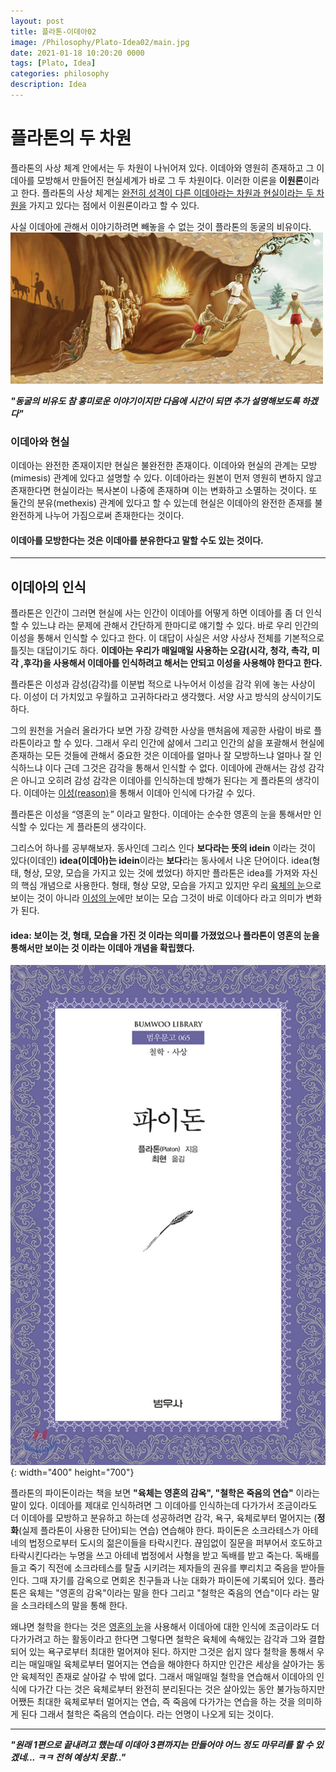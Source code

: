```yaml
---
layout: post
title: 플라톤-이데아02
image: /Philosophy/Plato-Idea02/main.jpg
date: 2021-01-18 10:20:20 0000
tags: [Plato, Idea]
categories: philosophy
description: Idea
---
```


# 플라톤의 두 차원

플라톤의 사상 체계 안에서는 두 차원이 나뉘어져 있다.
이데아와 영원히 존재하고 그 이데아를 모방해서 만들어진 현실세계가 바로 그 두 차원이다.
이러한 이론을 **이원론**이라고 한다.
플라톤의 사상 체계는 <u>완전히 성격이 다른 이데아라는 차원과 현실이라는 두 차원을</u> 가지고 있다는 점에서 이원론이라고 할 수 있다.

사실 이데아에 관해서 이야기하려면 빼놓을 수 없는 것이 플라톤의 동굴의 비유이다.
![packed](\images\Philosophy\Plato-Idea02\cave.jpg)

**_"동굴의 비유도 참 흥미로운 이야기이지만 다음에 시간이 되면 추가 설명해보도록 하겠다"_**

### 이데아와 현실

이데아는 완전한 존재이지만 현실은 불완전한 존재이다.
이데아와 현실의 관계는 모방(mimesis) 관계에 있다고 설명할 수 있다.
이데아라는 원본이 먼저 영원히 변하지 않고 존재한다면 현실이라는 복사본이 나중에 존재하며 이는 변화하고 소멸하는 것이다.
또 둘간의 분유(methexis) 관계에 있다고 할 수 있는데 현실은 이데아의 완전한 존재를 불완전하게 나누어 가짐으로써 존재한다는 것이다.

#### 이데아를 모방한다는 것은 이데아를 분유한다고 말할 수도 있는 것이다.

---

## 이데아의 인식

플라톤은 인간이 그러면 현실에 사는 인간이 이데아를 어떻게 하면 이데아를 좀 더 인식할 수 있느냐 라는 문제에 관해서 간단하게 한마디로 얘기할 수 있다. 바로 우리 인간의 이성을 통해서 인식할 수 있다고 한다.
이 대답이 사실은 서양 사상사 전체를 기본적으로 틀짓는 대답이기도 하다.
**이데아는 우리가 매일매일 사용하는 오감(시각, 청각, 촉각, 미각 ,후각)을 사용해서 이데아를 인식하려고 해서는 안되고 이성을 사용해야 한다고 한다.**

플라톤은 이성과 감성(감각)를 이분법 적으로 나누어서 이성을 감각 위에 놓는 사상이다. 이성이 더 가치있고 우월하고 고귀하다라고 생각했다.
서양 사고 방식의 상식이기도 하다.

그의 원천을 거슬러 올라가다 보면 가장 강력한 사상을 맨처음에 제공한 사람이 바로 플라톤이라고 할 수 있다.
그래서 우리 인간에 삶에서 그리고 인간의 삶을 포괄해서 현실에 존재하는 모든 것들에 관해서 중요한 것은 이데아를 얼마나 잘 모방하느냐 얼마나 잘 인식하느냐 이다 근데 그것은 감각을 통해서 인식할 수 없다.
이데아에 관해서는 감성 감각은 아니고 오히려 감성 감각은 이데아를 인식하는데 방해가 된다는 게 플라톤의 생각이다.
이데아는 <u>이성(reason)</u>을 통해서 이데아 인식에 다가갈 수 있다.

플라톤은 이성을 “영혼의 눈” 이라고 말한다.
이데아는 순수한 영혼의 눈을 통해서만 인식할 수 있다는 게 플라톤의 생각이다.

그리스어 하나를 공부해보자.
동사인데 그리스 인다 **보다라는 뜻의 idein** 이라는 것이 있다(이데인)
**idea(이데아)는 idein**이라는 **보다**라는 동사에서 나온 단어이다. idea(형태, 형상, 모양, 모습을 가지고 있는 것에 썼었다)
하지만 플라톤은 idea를 가져와 자신의 핵심 개념으로 사용한다. 형태, 형상 모양, 모습을 가지고 있지만 우리 <u>육체의 눈</u>으로 보이는 것이 아니라 <u>이성의 눈</u>에만 보이는 모습 그것이 바로 이데아다 라고 의미가 변화가 된다.

#### idea: 보이는 것, 형태, 모습을 가진 것 이라는 의미를 가졌었으나 플라톤이 영혼의 눈을 통해서만 보이는 것 이라는 이데아 개념을 확립했다.

![packed](\images\Philosophy\Plato-Idea02\book.jpg){: width="400" height="700"}

플라톤의 파이돈이라는 책을 보면
**"육체는 영혼의 감옥", "철학은 죽음의 연습"** 이라는 말이 있다.
이데아를 제대로 인식하려면 그 이데아를 인식하는데 다가가서 조금이라도 더 이데아를 모방하고 분유하고 하는데 성공하려면 감각, 욕구, 육체로부터 멀어지는 (**정화**(실제 플라톤이 사용한 단어)되는 연습) 연습해야 한다.
파이돈은 소크라테스가 아테네의 법정으로부터 도시의 젊은이들을 타락시킨다. 끊임없이 질문을 퍼부어서 호도하고 타락시킨다라는 누명을 쓰고 아테네 법정에서 사형을 받고 독배를 받고 죽는다.
독배를 들고 죽기 직전에 소크라테스를 탈출 시키려는 제자들의 권유를 뿌리치고 죽음을 받아들인다.
그때 자기를 감옥으로 면회온 친구들과 나눈 대화가 파이돈에 기록되어 있다. 플라톤은 육체는 "영혼의 감옥"이라는 말을 한다 그리고 "철학은 죽음의 연습"이다 라는 말을 소크라테스의 말을 통해 한다.

왜냐면 철학을 한다는 것은 <u>영혼의 눈</u>을 사용해서 이데아에 대한 인식에 조금이라도 더 다가가려고 하는 활동이라고 한다면 그렇다면 철학은 육체에 속해있는 감각과 그와 결합되어 있는 욕구로부터 최대한 멀어져야 된다.
하지만 그것은 쉽지 않다 철학을 통해서 우리는 매일매일 육체로부터 멀어지는 연습을 해야한다 하지만 인간은 세상을 살아가는 동안 육체적인 존재로 살아갈 수 밖에 없다.
그래서 매일매일 철학을 연습해서 이데아의 인식에 다가간 다는 것은 육체로부터 완전히 분리된다는 것은 살아있는 동안 불가능하지만 어쨌든 최대한 육체로부터 멀어지는 연습, 즉 죽음에 다가가는 연습을 하는 것을 의미하게 된다 그래서 철학은 죽음의 연습이다. 라는 언명이 나오게 되는 것이다.

---

**_"원래 1편으로 끝내려고 했는데 이데아 3편까지는 만들어야 어느 정도 마무리를 할 수 있겠네... ㅋㅋ 전혀 예상치 못함.."_**
